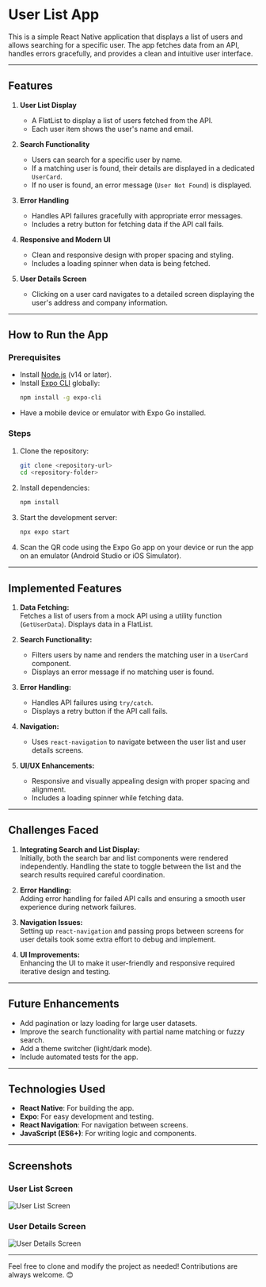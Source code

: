 
# **User List App**

This is a simple React Native application that displays a list of users and allows searching for a specific user. The app fetches data from an API, handles errors gracefully, and provides a clean and intuitive user interface.

---

## **Features**

1. **User List Display**  
   - A FlatList to display a list of users fetched from the API.
   - Each user item shows the user's name and email.

2. **Search Functionality**  
   - Users can search for a specific user by name.
   - If a matching user is found, their details are displayed in a dedicated `UserCard`.
   - If no user is found, an error message (`User Not Found`) is displayed.

3. **Error Handling**  
   - Handles API failures gracefully with appropriate error messages.
   - Includes a retry button for fetching data if the API call fails.

4. **Responsive and Modern UI**  
   - Clean and responsive design with proper spacing and styling.
   - Includes a loading spinner when data is being fetched.

5. **User Details Screen**  
   - Clicking on a user card navigates to a detailed screen displaying the user's address and company information.

---

## **How to Run the App**

### **Prerequisites**

- Install [Node.js](https://nodejs.org/) (v14 or later).
- Install [Expo CLI](https://docs.expo.dev/get-started/installation/) globally:
  ```bash
  npm install -g expo-cli
  ```
- Have a mobile device or emulator with Expo Go installed.

### **Steps**

1. Clone the repository:
   ```bash
   git clone <repository-url>
   cd <repository-folder>
   ```

2. Install dependencies:
   ```bash
   npm install
   ```

3. Start the development server:
   ```bash
   npx expo start
   ```

4. Scan the QR code using the Expo Go app on your device or run the app on an emulator (Android Studio or iOS Simulator).

---

## **Implemented Features**

1. **Data Fetching:**  
   Fetches a list of users from a mock API using a utility function (`GetUserData`). Displays data in a FlatList.

2. **Search Functionality:**  
   - Filters users by name and renders the matching user in a `UserCard` component.
   - Displays an error message if no matching user is found.

3. **Error Handling:**  
   - Handles API failures using `try/catch`.
   - Displays a retry button if the API call fails.

4. **Navigation:**  
   - Uses `react-navigation` to navigate between the user list and user details screens.

5. **UI/UX Enhancements:**  
   - Responsive and visually appealing design with proper spacing and alignment.
   - Includes a loading spinner while fetching data.

---

## **Challenges Faced**

1. **Integrating Search and List Display:**  
   Initially, both the search bar and list components were rendered independently. Handling the state to toggle between the list and the search results required careful coordination.

2. **Error Handling:**  
   Adding error handling for failed API calls and ensuring a smooth user experience during network failures.

3. **Navigation Issues:**  
   Setting up `react-navigation` and passing props between screens for user details took some extra effort to debug and implement.

4. **UI Improvements:**  
   Enhancing the UI to make it user-friendly and responsive required iterative design and testing.

---

## **Future Enhancements**

- Add pagination or lazy loading for large user datasets.
- Improve the search functionality with partial name matching or fuzzy search.
- Add a theme switcher (light/dark mode).
- Include automated tests for the app.

---

## **Technologies Used**

- **React Native**: For building the app.
- **Expo**: For easy development and testing.
- **React Navigation**: For navigation between screens.
- **JavaScript (ES6+)**: For writing logic and components.

---

## **Screenshots**

### **User List Screen**
![User List Screen](screenshots/user-list.png)

### **User Details Screen**
![User Details Screen](screenshots/user-details.png)

---

Feel free to clone and modify the project as needed! Contributions are always welcome. 😊
